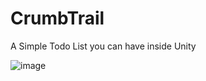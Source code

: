 # CrumbTrail
A Simple Todo List you can have inside Unity

![image](https://github.com/user-attachments/assets/e0104c7e-2069-4a24-ba42-fffd7cc4d7ff)
